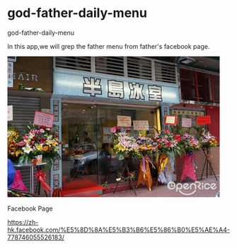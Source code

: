 # god-father-daily-menu
god-father-daily-menu





In this app,we will grep the father menu from father's facebook page.

![terminal screen](https://raw.githubusercontent.com/nullmicgo/god-father-daily-menu/master/god-father-daily-menu-app/father.jpg)


Facebook Page

https://zh-hk.facebook.com/%E5%8D%8A%E5%B3%B6%E5%86%B0%E5%AE%A4-778746055526183/


